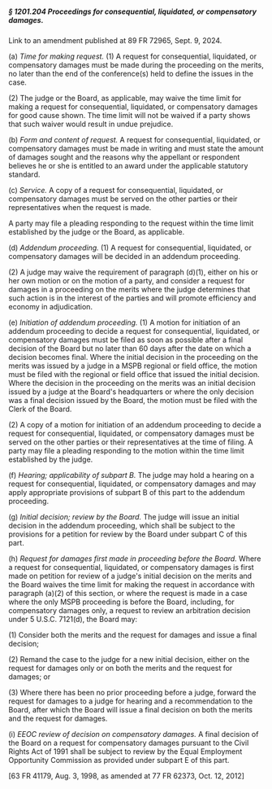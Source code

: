 ##### § 1201.204 Proceedings for consequential, liquidated, or compensatory damages. #####

Link to an amendment published at 89 FR 72965, Sept. 9, 2024.

(a) *Time for making request.* (1) A request for consequential, liquidated, or compensatory damages must be made during the proceeding on the merits, no later than the end of the conference(s) held to define the issues in the case.

(2) The judge or the Board, as applicable, may waive the time limit for making a request for consequential, liquidated, or compensatory damages for good cause shown. The time limit will not be waived if a party shows that such waiver would result in undue prejudice.

(b) *Form and content of request.* A request for consequential, liquidated, or compensatory damages must be made in writing and must state the amount of damages sought and the reasons why the appellant or respondent believes he or she is entitled to an award under the applicable statutory standard.

(c) *Service.* A copy of a request for consequential, liquidated, or compensatory damages must be served on the other parties or their representatives when the request is made.

A party may file a pleading responding to the request within the time limit established by the judge or the Board, as applicable.

(d) *Addendum proceeding.* (1) A request for consequential, liquidated, or compensatory damages will be decided in an addendum proceeding.

(2) A judge may waive the requirement of paragraph (d)(1), either on his or her own motion or on the motion of a party, and consider a request for damages in a proceeding on the merits where the judge determines that such action is in the interest of the parties and will promote efficiency and economy in adjudication.

(e) *Initiation of addendum proceeding.* (1) A motion for initiation of an addendum proceeding to decide a request for consequential, liquidated, or compensatory damages must be filed as soon as possible after a final decision of the Board but no later than 60 days after the date on which a decision becomes final. Where the initial decision in the proceeding on the merits was issued by a judge in a MSPB regional or field office, the motion must be filed with the regional or field office that issued the initial decision. Where the decision in the proceeding on the merits was an initial decision issued by a judge at the Board's headquarters or where the only decision was a final decision issued by the Board, the motion must be filed with the Clerk of the Board.

(2) A copy of a motion for initiation of an addendum proceeding to decide a request for consequential, liquidated, or compensatory damages must be served on the other parties or their representatives at the time of filing. A party may file a pleading responding to the motion within the time limit established by the judge.

(f) *Hearing; applicability of subpart B.* The judge may hold a hearing on a request for consequential, liquidated, or compensatory damages and may apply appropriate provisions of subpart B of this part to the addendum proceeding.

(g) *Initial decision; review by the Board.* The judge will issue an initial decision in the addendum proceeding, which shall be subject to the provisions for a petition for review by the Board under subpart C of this part.

(h) *Request for damages first made in proceeding before the Board.* Where a request for consequential, liquidated, or compensatory damages is first made on petition for review of a judge's initial decision on the merits and the Board waives the time limit for making the request in accordance with paragraph (a)(2) of this section, or where the request is made in a case where the only MSPB proceeding is before the Board, including, for compensatory damages only, a request to review an arbitration decision under 5 U.S.C. 7121(d), the Board may:

(1) Consider both the merits and the request for damages and issue a final decision;

(2) Remand the case to the judge for a new initial decision, either on the request for damages only or on both the merits and the request for damages; or

(3) Where there has been no prior proceeding before a judge, forward the request for damages to a judge for hearing and a recommendation to the Board, after which the Board will issue a final decision on both the merits and the request for damages.

(i) *EEOC review of decision on compensatory damages.* A final decision of the Board on a request for compensatory damages pursuant to the Civil Rights Act of 1991 shall be subject to review by the Equal Employment Opportunity Commission as provided under subpart E of this part.

[63 FR 41179, Aug. 3, 1998, as amended at 77 FR 62373, Oct. 12, 2012]